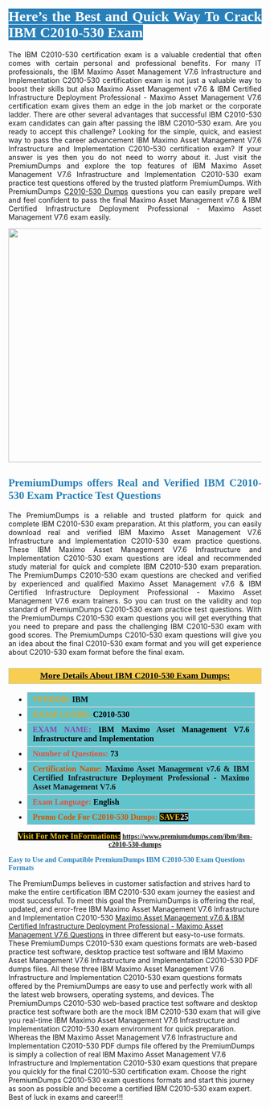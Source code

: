 <h1 style="text-align: justify;"><span style="color:#ffffff;"><span style="font-family:Georgia,serif;"><strong><span style="background-color:#2980b9;">Here’s the Best and Quick Way To Crack IBM C2010-530 Exam</span></strong></span></span></h1>

<p style="text-align: justify;">The IBM C2010-530 certification exam is a valuable credential that often comes with certain personal and professional benefits. For many IT professionals, the IBM Maximo Asset Management V7.6 Infrastructure and Implementation C2010-530 certification exam is not just a valuable way to boost their skills but also Maximo Asset Management v7.6 & IBM Certified Infrastructure Deployment Professional - Maximo Asset Management V7.6 certification exam gives them an edge in the job market or the corporate ladder. There are other several advantages that successful IBM C2010-530 exam candidates can gain after passing the IBM C2010-530 exam. Are you ready to accept this challenge? Looking for the simple, quick, and easiest way to pass the career advancement IBM Maximo Asset Management V7.6 Infrastructure and Implementation C2010-530 certification exam? If your answer is yes then you do not need to worry about it. Just visit the PremiumDumps and explore the top features of IBM Maximo Asset Management V7.6 Infrastructure and Implementation C2010-530 exam practice test questions offered by the trusted platform PremiumDumps. With PremiumDumps <a href="https://www.premiumdumps.com/ibm/ibm-c2010-530-dumps">C2010-530 Dumps</a> questions you can easily prepare well and feel confident to pass the final Maximo Asset Management v7.6 & IBM Certified Infrastructure Deployment Professional - Maximo Asset Management V7.6 exam easily.</p>

<p style="text-align: center;"><a href="https://www.premiumdumps.com/ibm/ibm-c2010-530-dumps"><img alt="" src="https://i.imgur.com/KJGzbJ2.jpeg" style="width: 700px; height: 465px;" /></a></p>

<h2 style="text-align: justify;"><span style="color:#2980b9;"><span style="font-family:Georgia,serif;"><strong>PremiumDumps offers Real and Verified IBM C2010-530 Exam Practice Test Questions</strong></span></span></h2>

<p style="text-align: justify;">The PremiumDumps is a reliable and trusted platform for quick and complete IBM C2010-530 exam preparation. At this platform, you can easily download real and verified IBM Maximo Asset Management V7.6 Infrastructure and Implementation C2010-530 exam practice questions. These IBM Maximo Asset Management V7.6 Infrastructure and Implementation C2010-530 exam questions are ideal and recommended study material for quick and complete IBM C2010-530 exam preparation. The PremiumDumps C2010-530 exam questions are checked and verified by experienced and qualified Maximo Asset Management v7.6 & IBM Certified Infrastructure Deployment Professional - Maximo Asset Management V7.6 exam trainers. So you can trust on the validity and top standard of PremiumDumps C2010-530 exam practice test questions. With the PremiumDumps C2010-530 exam questions you will get everything that you need to prepare and pass the challenging IBM C2010-530 exam with good scores. The PremiumDumps C2010-530 exam questions will give you an idea about the final C2010-530 exam format and you will get experience about C2010-530 exam format before the final exam.</p>

<h3 style="background: #f7ce50; border: 1px solid rgb(204, 204, 204); padding: 5px 10px; text-align: center;"><span style="font-family:Georgia,serif;"><u><u><span style="color:#000000;"><span style="font-size:11pt"><span style="line-height:normal"><b><span style="font-size:13.0pt"><span cambria="">More Details About IBM C2010-530 Exam Dumps:</span></span></b></span></span></span></u></u></span></h3>

<ul>
	<li style="margin:0cm 10pt">
	<div style="background:#61c4cd; border: 1px solid rgb(204, 204, 204); padding: 5px 10px; text-align: justify;"><span style="font-family:Georgia,serif;"><span style="font-size:11pt"><span style="line-height:normal"><b><span style="font-size:12.0pt"><span new="" roman="" times=""><span style="color:#f39c12;">VENDOR:</span> <span style="color:#000000;">IBM</span></span></span></b></span></span></span></div>
	</li>
	<li style="margin:0cm 10pt">
	<div style="background: #61c4cd; border: 1px solid rgb(204, 204, 204); padding: 5px 10px; text-align: justify;"><span style="font-family:Georgia,serif;"><span style="font-size:11pt"><span style="line-height:normal"><b><span style="font-size:12.0pt"><span new="" roman="" times=""><span style="color:#f39c12;">EXAM CCODE:</span> <span style="color:#000000;">C2010-530</span></span></span></b></span></span></span></div>
	</li>
	<li style="margin:0cm 10pt">
	<div style="background: #61c4cd; border: 1px solid rgb(204, 204, 204); padding: 5px 10px; text-align: justify;"><span style="font-family:Georgia,serif;"><span style="font-size:11pt"><span style="line-height:normal"><b><span style="font-size:12.0pt"><span new="" roman="" times=""><span style="color:#8e44ad;">EXAM NAME:</span> <span style="color:#000000;">IBM Maximo Asset Management V7.6 Infrastructure and Implementation</span></span></span></b></span></span></span></div>
	</li>
	<li style="margin:0cm 10pt">
	<div style="background: #61c4cd; border: 1px solid rgb(204, 204, 204); padding: 5px 10px;"><span style="font-family:Georgia,serif;"><span style="font-size:11pt"><span style="line-height:normal"><b><span style="font-size:12.0pt"><span new="" roman="" times=""><span style="color:#e74c3c;">Number of Questions:</span><span style="color:#000000;"><span style="color:#f1c40f;"> </span>73</span></span></span></b></span></span></span></div>
	</li>
	<li style="margin:0cm 10pt">
	<div style="background: #61c4cd; border: 1px solid rgb(204, 204, 204); padding: 5px 10px; text-align: justify;"><span style="font-family:Georgia,serif;"><span style="font-size:11pt"><span style="line-height:normal"><b><span style="font-size:12.0pt"><span new="" roman="" times=""><span style="color:#d35400;">Certification Name:</span> Maximo Asset Management v7.6 & IBM Certified Infrastructure Deployment Professional - Maximo Asset Management V7.6</span></span></b></span></span></span></div>
	</li>
	<li style="margin:0cm 10pt">
	<div style="background: #61c4cd; border: 1px solid rgb(204, 204, 204); padding: 5px 10px; text-align: justify;"><span style="font-family:Georgia,serif;"><span style="font-size:11pt"><span style="line-height:normal"><b><span style="font-size:12.0pt"><span new="" roman="" times=""><span style="color:#e74c3c;">Exam Language:</span> <span style="color:#000000;">English</span></span></span></b></span></span></span></div>
	</li>
	<li style="margin:0cm 10pt">
	<div style="background: #61c4cd; border: 1px solid rgb(204, 204, 204); padding: 5px 10px;"><span style="font-family:Georgia,serif;"><span style="font-size:11pt"><span style="line-height:normal"><b><span style="font-size:12.0pt"><span new="" roman="" times=""><span style="color:#d35400;">Promo Code For C2010-530 Dumps:</span><span style="color:#f1c40f;"> <span style="background-color:#000000;">SAVE</span></span><span style="color:#ffffff;"><span style="background-color:#000000;">25</span></span></span></span></b></span></span></span></div>
	</li>
</ul>

<p style="text-align: center;"><span style="font-family:Georgia,serif;"><strong><span style="font-size:16px;"><span style="color:#f1c40f;"><span style="background-color:#000000;">Visit For More InFormations:</span></span></span> <a href="https://www.premiumdumps.com/ibm/ibm-c2010-530-dumps">https://www.premiumdumps.com/ibm/ibm-c2010-530-dumps</a></strong></span></p>

<p><span style="color:#2980b9;"><span style="font-family:Georgia,serif;"><strong><strong><strong>Easy to Use and Compatible PremiumDumps IBM C2010-530 Exam Questions Formats</strong></strong></strong></span></span></p>

<p>The PremiumDumps believes in customer satisfaction and strives hard to make the entire certification IBM C2010-530 exam journey the easiest and most successful. To meet this goal the PremiumDumps is offering the real, updated, and error-free IBM Maximo Asset Management V7.6 Infrastructure and Implementation C2010-530 <a href="https://www.premiumdumps.com/ibm/maximo-asset-management-v7.6-dumps">Maximo Asset Management v7.6 & IBM Certified Infrastructure Deployment Professional - Maximo Asset Management V7.6 Questions</a> in three different but easy-to-use formats. These PremiumDumps C2010-530 exam questions formats are web-based practice test software, desktop practice test software and IBM Maximo Asset Management V7.6 Infrastructure and Implementation C2010-530 PDF dumps files. All these three IBM Maximo Asset Management V7.6 Infrastructure and Implementation C2010-530 exam questions formats offered by the PremiumDumps are easy to use and perfectly work with all the latest web browsers, operating systems, and devices. The PremiumDumps C2010-530 web-based practice test software and desktop practice test software both are the mock IBM C2010-530 exam that will give you real-time IBM Maximo Asset Management V7.6 Infrastructure and Implementation C2010-530 exam environment for quick preparation. Whereas the IBM Maximo Asset Management V7.6 Infrastructure and Implementation C2010-530 PDF dumps file offered by the PremiumDumps is simply a collection of real IBM Maximo Asset Management V7.6 Infrastructure and Implementation C2010-530 exam questions that prepare you quickly for the final C2010-530 certification exam. Choose the right PremiumDumps C2010-530 exam questions formats and start this journey as soon as possible and become a certified IBM C2010-530 exam expert. Best of luck in exams and career!!!</p>
